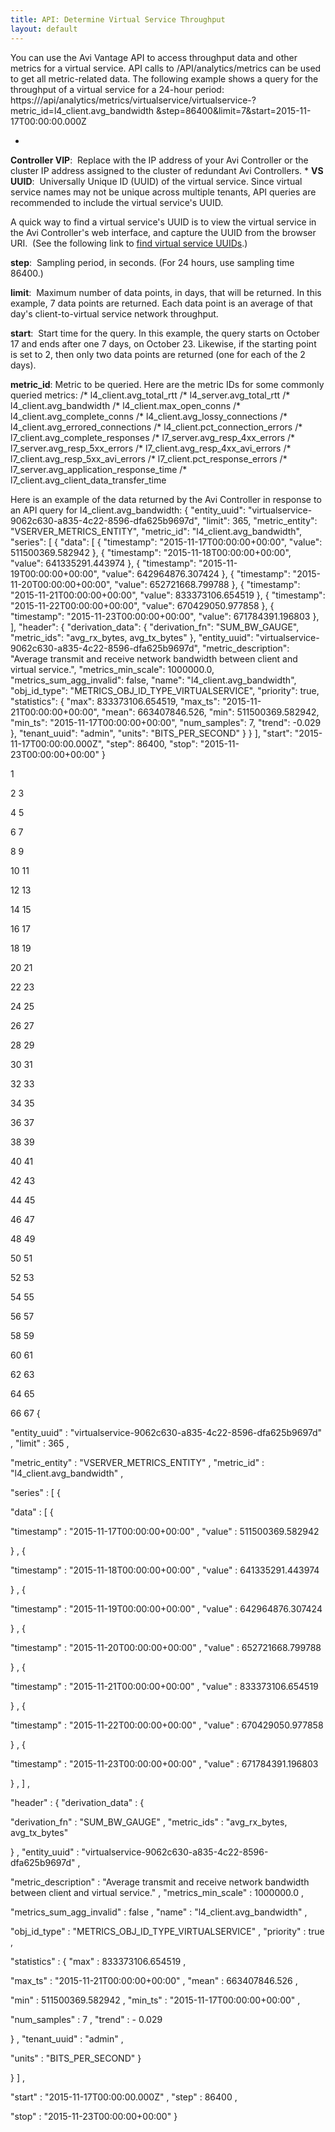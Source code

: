 ```yaml
---
title: API: Determine Virtual Service Throughput
layout: default
---
```

You can use the Avi Vantage API to access throughput data and other metrics for a virtual service. API calls to /API/analytics/metrics can be used to get all metric-related data. The following example shows a query for the throughput of a virtual service for a 24-hour period:
https://<Controller VIP>/api/analytics/metrics/virtualservice/virtualservice-<VS UUID>?metric_id=l4_client.avg_bandwidth &step=86400&limit=7&start=2015-11-17T00:00:00.000Z

* 
**Controller VIP**:  Replace with the IP address of your Avi Controller or the cluster IP address assigned to the cluster of redundant Avi Controllers.
* 
**VS UUID**:  Universally Unique ID (UUID) of the virtual service. Since virtual service names may not be unique across multiple tenants, API queries are recommended to include the virtual service's UUID.

A quick way to find a virtual service's UUID is to view the virtual service in the Avi Controller's web interface, and capture the UUID from the browser URI.  (See the following link to <a href="/2015/12/02/find-virtual-service-uuid/">find virtual service UUIDs</a>.)

**step**:  Sampling period, in seconds. (For 24 hours, use sampling time 86400.)

**limit**:  Maximum number of data points, in days, that will be returned. In this example, 7 data points are returned. Each data point is an average of that day's client-to-virtual service network throughput.

**start**:  Start time for the query. In this example, the query starts on October 17 and ends after one 7 days, on October 23. Likewise, if the starting point is set to 2, then only two data points are returned (one for each of the 2 days).

**metric_id**: Metric to be queried. Here are the metric IDs for some commonly queried metrics: /* l4_client.avg_total_rtt /* l4_server.avg_total_rtt /* l4_client.avg_bandwidth /* l4_client.max_open_conns /* l4_client.avg_complete_conns /* l4_client.avg_lossy_connections /* l4_client.avg_errored_connections /* l4_client.pct_connection_errors /* l7_client.avg_complete_responses /* l7_server.avg_resp_4xx_errors /* l7_server.avg_resp_5xx_errors /* l7_client.avg_resp_4xx_avi_errors /* l7_client.avg_resp_5xx_avi_errors /* l7_client.pct_response_errors /* l7_server.avg_application_response_time /* l7_client.avg_client_data_transfer_time

Here is an example of the data returned by the Avi Controller in response to an API query for l4_client.avg_bandwidth:
{ "entity_uuid": "virtualservice-9062c630-a835-4c22-8596-dfa625b9697d", "limit": 365, "metric_entity": "VSERVER_METRICS_ENTITY", "metric_id": "l4_client.avg_bandwidth", "series": [ { "data": [ { "timestamp": "2015-11-17T00:00:00+00:00", "value": 511500369.582942 }, { "timestamp": "2015-11-18T00:00:00+00:00", "value": 641335291.443974 }, { "timestamp": "2015-11-19T00:00:00+00:00", "value": 642964876.307424 }, { "timestamp": "2015-11-20T00:00:00+00:00", "value": 652721668.799788 }, { "timestamp": "2015-11-21T00:00:00+00:00", "value": 833373106.654519 }, { "timestamp": "2015-11-22T00:00:00+00:00", "value": 670429050.977858 }, { "timestamp": "2015-11-23T00:00:00+00:00", "value": 671784391.196803 }, ], "header": { "derivation_data": { "derivation_fn": "SUM_BW_GAUGE", "metric_ids": "avg_rx_bytes, avg_tx_bytes" }, "entity_uuid": "virtualservice-9062c630-a835-4c22-8596-dfa625b9697d", "metric_description": "Average transmit and receive network bandwidth between client and virtual service.", "metrics_min_scale": 1000000.0, "metrics_sum_agg_invalid": false, "name": "l4_client.avg_bandwidth", "obj_id_type": "METRICS_OBJ_ID_TYPE_VIRTUALSERVICE", "priority": true, "statistics": { "max": 833373106.654519, "max_ts": "2015-11-21T00:00:00+00:00", "mean": 663407846.526, "min": 511500369.582942, "min_ts": "2015-11-17T00:00:00+00:00", "num_samples": 7, "trend": -0.029 }, "tenant_uuid": "admin", "units": "BITS_PER_SECOND" } } ], "start": "2015-11-17T00:00:00.000Z", "step": 86400, "stop": "2015-11-23T00:00:00+00:00" }

1

2
3

4
5

6
7

8
9

10
11

12
13

14
15

16
17

18
19

20
21

22
23

24
25

26
27

28
29

30
31

32
33

34
35

36
37

38
39

40
41

42
43

44
45

46
47

48
49

50
51

52
53

54
55

56
57

58
59

60
61

62
63

64
65

66
67 {

"entity_uuid" :  "virtualservice-9062c630-a835-4c22-8596-dfa625b9697d" ,
"limit" :  365 ,

"metric_entity" :  "VSERVER_METRICS_ENTITY" ,
"metric_id" :  "l4_client.avg_bandwidth" ,

"series" :  [
{

"data" :  [
{

"timestamp" :  "2015-11-17T00:00:00+00:00" ,
"value" :  511500369.582942

} ,
{

"timestamp" :  "2015-11-18T00:00:00+00:00" ,
"value" :  641335291.443974

} ,
{

"timestamp" :  "2015-11-19T00:00:00+00:00" ,
"value" :  642964876.307424

} ,
{

"timestamp" :  "2015-11-20T00:00:00+00:00" ,
"value" :  652721668.799788

} ,
{

"timestamp" :  "2015-11-21T00:00:00+00:00" ,
"value" :  833373106.654519

} ,
{

"timestamp" :  "2015-11-22T00:00:00+00:00" ,
"value" :  670429050.977858

} ,
{

"timestamp" :  "2015-11-23T00:00:00+00:00" ,
"value" :  671784391.196803

} ,
] ,

"header" :  {
"derivation_data" :  {

"derivation_fn" :  "SUM_BW_GAUGE" ,
"metric_ids" :  "avg_rx_bytes, avg_tx_bytes"

} ,
"entity_uuid" :  "virtualservice-9062c630-a835-4c22-8596-dfa625b9697d" ,

"metric_description" :  "Average transmit and receive network bandwidth between client and virtual service." ,
"metrics_min_scale" :  1000000.0 ,

"metrics_sum_agg_invalid" :  false ,
"name" :  "l4_client.avg_bandwidth" ,

"obj_id_type" :  "METRICS_OBJ_ID_TYPE_VIRTUALSERVICE" ,
"priority" :  true ,

"statistics" :  {
"max" :  833373106.654519 ,

"max_ts" :  "2015-11-21T00:00:00+00:00" ,
"mean" :  663407846.526 ,

"min" :  511500369.582942 ,
"min_ts" :  "2015-11-17T00:00:00+00:00" ,

"num_samples" :  7 ,
"trend" :  - 0.029

} ,
"tenant_uuid" :  "admin" ,

"units" :  "BITS_PER_SECOND"
}

}
] ,

"start" :  "2015-11-17T00:00:00.000Z" ,
"step" :  86400 ,

"stop" :  "2015-11-23T00:00:00+00:00"
}